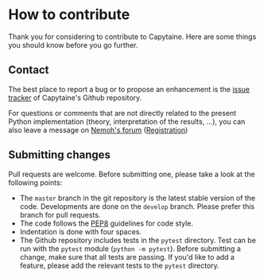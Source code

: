 # How to contribute

Thank you for considering to contribute to Capytaine.
Here are some things you should know before you go further.

## Contact

The best place to report a bug or to propose an enhancement is the
[issue tracker](https://github.com/mancellin/capytaine/issues)
of Capytaine's Github repository.

For questions or comments that are not directly related to the present Python
implementation (theory, interpretation of the results, ...), you can also leave
a message on [Nemoh's forum](http://lheea.ec-nantes.fr/redmine/projects/nemoh)
([Registration](http://lheea.ec-nantes.fr/redmine/account/register))

## Submitting changes

Pull requests are welcome. Before submitting one, please take a look at the
following points:

* The `master` branch in the git repository is the latest stable version of the code.
  Developments are done on the `develop` branch. Please prefer this branch for
  pull requests.
* The code follows the [PEP8](https://pep8.org/) guidelines for code style.
* Indentation is done with four spaces.
* The Github repository includes tests in the `pytest` directory.
  Test can be run with the `pytest` module (`python -m pytest`).
  Before submitting a change, make sure that all tests are passing.
  If you'd like to add a feature, please add the relevant tests to 
  the `pytest` directory.

